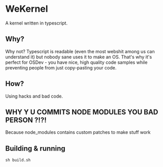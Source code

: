 # WeKernel
A kernel written in typescript.

## Why?
Why not?
Typescript is readable (even the most webshit among us can understand it) but nobody sane uses it to make an OS.
That's why it's perfect for OSDev - you have nice, high quality code samples while preventing people from just copy-pasting your code.

## How?
Using hacks and bad code.

## WHY Y U COMMITS NODE MODULES YOU BAD PERSON ?!?!
Because node_modules contains custom patches to make stuff work

## Building & running
```
sh build.sh
```